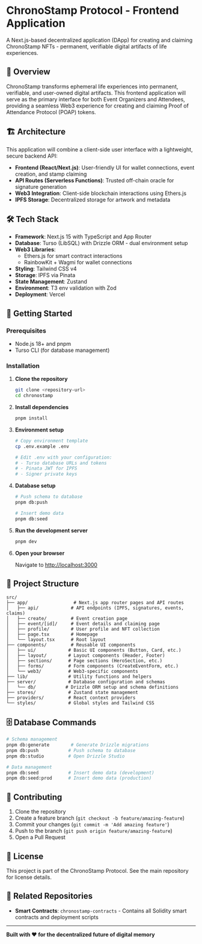 # ChronoStamp Protocol - Frontend Application

A Next.js-based decentralized application (DApp) for creating and claiming ChronoStamp NFTs - permanent, verifiable digital artifacts of life experiences.

## 🌟 Overview

ChronoStamp transforms ephemeral life experiences into permanent, verifiable, and user-owned digital artifacts. This frontend application will serve as the primary interface for both Event Organizers and Attendees, providing a seamless Web3 experience for creating and claiming Proof of Attendance Protocol (POAP) tokens.

## 🏗️ Architecture

This application will combine a client-side user interface with a lightweight, secure backend API:

- **Frontend (React/Next.js)**: User-friendly UI for wallet connections, event creation, and stamp claiming
- **API Routes (Serverless Functions)**: Trusted off-chain oracle for signature generation
- **Web3 Integration**: Client-side blockchain interactions using Ethers.js
- **IPFS Storage**: Decentralized storage for artwork and metadata

## 🛠️ Tech Stack

- **Framework**: Next.js 15 with TypeScript and App Router
- **Database**: Turso (LibSQL) with Drizzle ORM - dual environment setup
- **Web3 Libraries**:
  - Ethers.js for smart contract interactions
  - RainbowKit + Wagmi for wallet connections
- **Styling**: Tailwind CSS v4
- **Storage**: IPFS via Pinata
- **State Management**: Zustand
- **Environment**: T3 env validation with Zod
- **Deployment**: Vercel

## 🚀 Getting Started

### Prerequisites

- Node.js 18+ and pnpm
- Turso CLI (for database management)

### Installation

1. **Clone the repository**

   ```bash
   git clone <repository-url>
   cd chronostamp
   ```

2. **Install dependencies**

   ```bash
   pnpm install
   ```

3. **Environment setup**

   ```bash
   # Copy environment template
   cp .env.example .env
   
   # Edit .env with your configuration:
   # - Turso database URLs and tokens
   # - Pinata JWT for IPFS
   # - Signer private keys
   ```

4. **Database setup**

   ```bash
   # Push schema to database
   pnpm db:push
   
   # Insert demo data
   pnpm db:seed
   ```

5. **Run the development server**

   ```bash
   pnpm dev
   ```

6. **Open your browser**

   Navigate to [http://localhost:3000](http://localhost:3000)

## 📁 Project Structure

```
src/
├── app/                 # Next.js app router pages and API routes
│   ├── api/            # API endpoints (IPFS, signatures, events, claims)
│   ├── create/         # Event creation page
│   ├── event/[id]/     # Event details and claiming page
│   ├── profile/        # User profile and NFT collection
│   ├── page.tsx        # Homepage
│   └── layout.tsx      # Root layout
├── components/         # Reusable UI components
│   ├── ui/            # Basic UI components (Button, Card, etc.)
│   ├── layout/        # Layout components (Header, Footer)
│   ├── sections/      # Page sections (HeroSection, etc.)
│   ├── forms/         # Form components (CreateEventForm, etc.)
│   └── web3/          # Web3-specific components
├── lib/               # Utility functions and helpers
├── server/            # Database configuration and schemas
│   └── db/           # Drizzle ORM setup and schema definitions
├── stores/            # Zustand state management
├── providers/         # React context providers
└── styles/            # Global styles and Tailwind CSS
```

## 🗄️ Database Commands

```bash
# Schema management
pnpm db:generate        # Generate Drizzle migrations
pnpm db:push           # Push schema to database
pnpm db:studio         # Open Drizzle Studio

# Data management
pnpm db:seed           # Insert demo data (development)
pnpm db:seed:prod      # Insert demo data (production)
```

## 🤝 Contributing

1. Clone the repository
2. Create a feature branch (`git checkout -b feature/amazing-feature`)
3. Commit your changes (`git commit -m 'Add amazing feature'`)
4. Push to the branch (`git push origin feature/amazing-feature`)
5. Open a Pull Request

## 📄 License

This project is part of the ChronoStamp Protocol. See the main repository for license details.

## 🔗 Related Repositories

- **Smart Contracts**: `chronostamp-contracts` - Contains all Solidity smart contracts and deployment scripts

---

**Built with ❤️ for the decentralized future of digital memory**
